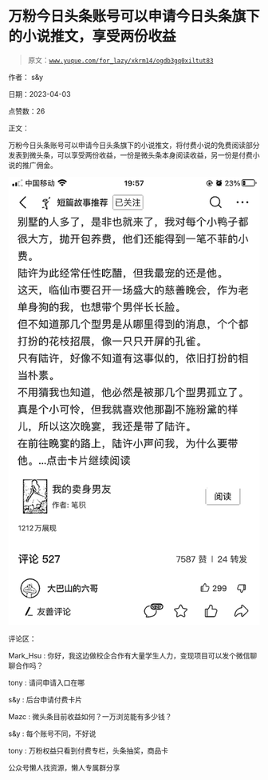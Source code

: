 # 万粉今日头条账号可以申请今日头条旗下的小说推文，享受两份收益

> 原文：[`www.yuque.com/for_lazy/xkrm14/ogdb3gq0xiltut83`](https://www.yuque.com/for_lazy/xkrm14/ogdb3gq0xiltut83)



作者： s&y



日期：2023-04-03



点赞数：26

<ne-hole id="u9d337754" data-lake-id="u9d337754">

正文：



万粉今日头条账号可以申请今日头条旗下的小说推文，将付费小说的免费阅读部分发表到微头条，可以享受两份收益，一份是微头条本身阅读收益，另一份是付费小说的推广佣金。



![](img/5676da238903ff143ad028720e683101.png)

<ne-hole id="u65f471ab" data-lake-id="u65f471ab">

评论区：



Mark_Hsu : 你好，我这边做校企合作有大量学生人力，变现项目可以发个微信聊聊合作吗？



tony : 请问申请入口在哪



s&y : 后台申请付费卡片



Mazc : 微头条目前收益如何？一万浏览能有多少钱？



s&y : 每个账号不同，不好说



tony : 万粉权益只看到付费专栏，头条抽奖，商品卡

<ne-hole id="u311f6419" data-lake-id="u311f6419">

公众号懒人找资源，懒人专属群分享

</ne-hole></ne-hole></ne-hole>